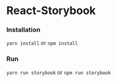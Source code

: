 # React-Storybook

### Installation
`yarn install` or `npm install`

### Run
`yarn run storybook` or `npm run storybook`
